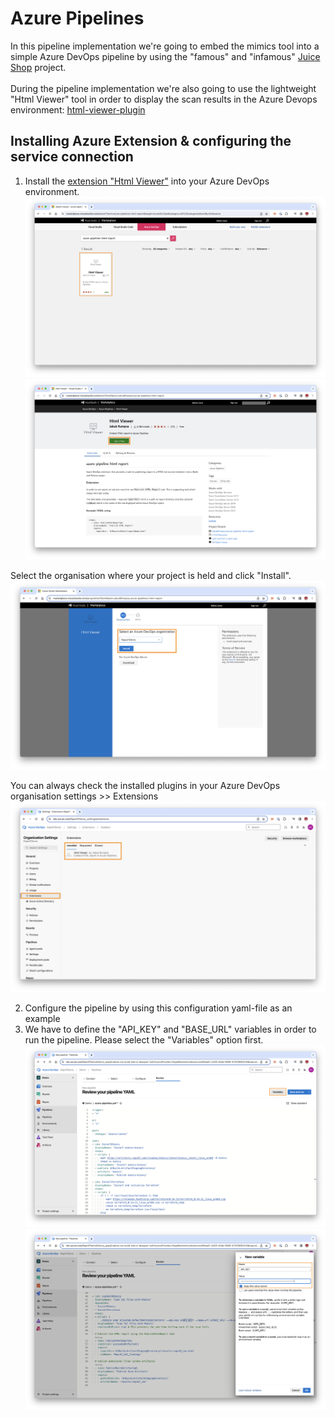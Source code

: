 # Azure Pipelines

In this pipeline implementation we're going to embed the mimics tool into a simple Azure DevOps pipeline by using the "famous" and "infamous" [Juice Shop](https://github.com/juice-shop/juice-shop) project.</br>    
During the pipeline implementation we're also going to use the lightweight "Html Viewer" tool in order to display the scan results in the Azure Devops environment: [html-viewer-plugin](https://marketplace.visualstudio.com/items?itemName=JakubRumpca.azure-pipelines-html-report)

## Installing Azure Extension & configuring the service connection

1. Install the [extension "Html Viewer"](https://marketplace.visualstudio.com/items?itemName=JakubRumpca.azure-pipelines-html-report) into your Azure DevOps environment.
![](resources/azure-pipelines-html-report-example.png)
![](resources/azure-pipelines-html-report-getit.png)

Select the organisation where your project is held and click "Install".
![](resources/azure-pipelines-html-report-select-org.png)

You can always check the installed plugins in your Azure DevOps organisation settings >> Extensions
![](resources/azure-pipelines-extensions.png)

2. Configure the pipeline by using this configuration yaml-file as an example
3. We have to define the "API_KEY" and "BASE_URL" variables in order to run the pipeline. Please select the "Variables" option first. 
![](resources/azure-pipelines-variables.png)    
![](resources/azure-pipelines-variables2.png)


